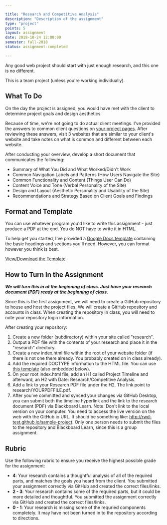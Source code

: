 ```yaml
---

title: "Research and Competitive Analysis"
description: "Description of the assignment"
type: "project"
points: 5
layout: assignment
date: 2018-10-24 12:00:00
semester: fall-2018
status: assignment-completed

---
```


Any good web project should start with just enough research, and this one is no different.

This is a team project (unless you're working individually).

## What To Do

On the day the project is assigned, you would have met with the client to determine project goals and design aesthetics.

Because of time, we're not going to do actual client meetings.  I've provided the answers to common client questions on <a href="/class/groups/">your project pages</a>. After reviewing these answers, visit 3 websites that are similar to your client's website and take notes on what is common and different between each website.

After conducting your overview, develop a short document that communicates the following:

* Summary of What You Did and What Worked/Didn't Work
* Common Navigation Labels and Patterns (How Users Navigate the Site)
* Common Functionality and Content (Things User Can Do)
* Content Voice and Tone (Verbal Personality of the Site)
* Design and Layout (Aesthetic Personality and Usability of the Site)
* Recommendations and Strategy Based on Client Goals and Findings

## Format and Template

You can use whatever program you'd like to write this assignment - just produce a PDF at the end. You do NOT have to write it in HTML.

To help get you started, I've provided a <a href="https://docs.google.com/document/d/1O7Fmv7l_sVly5Qkfm_Fie0Ef2KUuui1nhT6I5U600Gw/edit#heading=h.2gdpgu95bvuw">Google Docs template</a> containing the basic headings and sections you'll need.  However, you can format however you think is best.

<a class="button small" href="https://docs.google.com/document/d/1O7Fmv7l_sVly5Qkfm_Fie0Ef2KUuui1nhT6I5U600Gw/edit#heading=h.2gdpgu95bvuw">View/Download the Template</a>

## How to Turn In the Assignment

***We will turn this in at the beginning of class.  Just have your research document (PDF) ready at the beginning of class.***

Since this is the first assignment, we will need to create a GitHub repository to house and host the project files.  We will create a GitHub repository and accounts in class.  When creating the repository in class, you will need to note your repository login information.

After creating your repository:

1.  Create a new folder (subdirectory) within your site called "research".
2.  Output a PDF file with the contents of your research and place it in the "research" directory.
3.  Create a new index.html file within the root of your website folder (if there is not one there already.  You probably created on in class already).
4.  Add the required DOCTYPE information to the HTML file.  You can use <a href="https://gist.github.com/challahan/0f8d805423259882cbc2">this template</a> (also embedded below).
4.  On your root index.html file, add an H1 called Project Timeline and afterward, an H2 with Date: Research/Competitive Analysis.
6.  Add a link to your Research PDF file under the H2.  The link point to research/YOURPDFFILE.pdf.
7.  After you've committed and synced your changes via GitHub Desktop, you can submit both the timeline hyperlink and the link to the research document (PDF) via Blackboard Learn.  Note: Don't link to the local version on your computer.  You need to access the live version on the web with the GitHub.io URL.  It should be something like: http://rwd-test.github.io/sample-project.  Only one person needs to submit the files to the repository and Blackboard Learn, since this is a group assignment.

<script src="https://gist.github.com/challahan/0f8d805423259882cbc2.js"></script>

## Rubric

Use the following rubric to ensure you receive the highest possible grade for the assignment:

* **4**: Your research contains a thoughtful analysis of all of the required parts, and matches the goals you heard from the client.  You submitted your assignment correctly via GitHub and created the correct files/links.  
* **2 - 3**: Your research contains some of the required parts, but it could be more detailed and thoughtful.  You submitted the assignment correctly via GitHub and created the correct files/links.
* **0 - 1**: Your research is missing some of the requried components completely.  It may have not been turned in to the repository according to directions.
